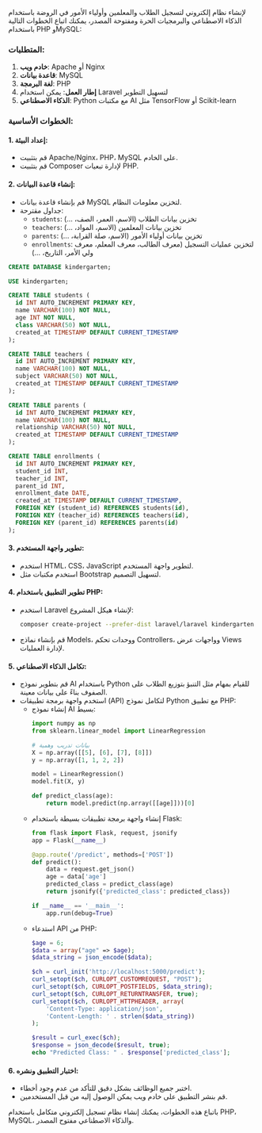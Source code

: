 لإنشاء نظام إلكتروني لتسجيل الطلاب والمعلمين وأولياء الأمور في الروضة باستخدام الذكاء الاصطناعي والبرمجيات الحرة ومفتوحة المصدر، يمكنك اتباع الخطوات التالية باستخدام PHP وMySQL:

### المتطلبات:
1. **خادم ويب**: Apache أو Nginx
2. **قاعدة بيانات**: MySQL
3. **لغة البرمجة**: PHP
4. **إطار العمل**: يمكن استخدام Laravel لتسهيل التطوير
5. **الذكاء الاصطناعي**: Python مع مكتبات AI مثل TensorFlow أو Scikit-learn

### الخطوات الأساسية:

#### 1. إعداد البيئة:
- قم بتثبيت Apache/Nginx، PHP، MySQL على الخادم.
- قم بتثبيت Composer لإدارة تبعيات PHP.

#### 2. إنشاء قاعدة البيانات:
- قم بإنشاء قاعدة بيانات MySQL لتخزين معلومات النظام.
- جداول مقترحة:
  - `students`: تخزين بيانات الطلاب (الاسم، العمر، الصف، ...)
  - `teachers`: تخزين بيانات المعلمين (الاسم، المواد، ...)
  - `parents`: تخزين بيانات أولياء الأمور (الاسم، صلة القرابة، ...)
  - `enrollments`: لتخزين عمليات التسجيل (معرف الطالب، معرف المعلم، معرف ولي الأمر، التاريخ، ...)
  
```sql
CREATE DATABASE kindergarten;

USE kindergarten;

CREATE TABLE students (
  id INT AUTO_INCREMENT PRIMARY KEY,
  name VARCHAR(100) NOT NULL,
  age INT NOT NULL,
  class VARCHAR(50) NOT NULL,
  created_at TIMESTAMP DEFAULT CURRENT_TIMESTAMP
);

CREATE TABLE teachers (
  id INT AUTO_INCREMENT PRIMARY KEY,
  name VARCHAR(100) NOT NULL,
  subject VARCHAR(50) NOT NULL,
  created_at TIMESTAMP DEFAULT CURRENT_TIMESTAMP
);

CREATE TABLE parents (
  id INT AUTO_INCREMENT PRIMARY KEY,
  name VARCHAR(100) NOT NULL,
  relationship VARCHAR(50) NOT NULL,
  created_at TIMESTAMP DEFAULT CURRENT_TIMESTAMP
);

CREATE TABLE enrollments (
  id INT AUTO_INCREMENT PRIMARY KEY,
  student_id INT,
  teacher_id INT,
  parent_id INT,
  enrollment_date DATE,
  created_at TIMESTAMP DEFAULT CURRENT_TIMESTAMP,
  FOREIGN KEY (student_id) REFERENCES students(id),
  FOREIGN KEY (teacher_id) REFERENCES teachers(id),
  FOREIGN KEY (parent_id) REFERENCES parents(id)
);
```

#### 3. تطوير واجهة المستخدم:
- استخدم HTML، CSS، JavaScript لتطوير واجهة المستخدم.
- استخدم مكتبات مثل Bootstrap لتسهيل التصميم.

#### 4. تطوير التطبيق باستخدام PHP:
- استخدم Laravel لإنشاء هيكل المشروع:
  ```sh
  composer create-project --prefer-dist laravel/laravel kindergarten
  ```
- قم بإنشاء نماذج Models، ووحدات تحكم Controllers، وواجهات عرض Views لإدارة العمليات.

#### 5. تكامل الذكاء الاصطناعي:
- قم بتطوير نموذج AI باستخدام Python للقيام بمهام مثل التنبؤ بتوزيع الطلاب على الصفوف بناءً على بيانات معينة.
- استخدم واجهة برمجة تطبيقات (API) لتكامل نموذج Python مع تطبيق PHP:
  - إنشاء نموذج AI بسيط:
    ```python
    import numpy as np
    from sklearn.linear_model import LinearRegression

    # بيانات تدريب وهمية
    X = np.array([[5], [6], [7], [8]])
    y = np.array([1, 1, 2, 2])

    model = LinearRegression()
    model.fit(X, y)

    def predict_class(age):
        return model.predict(np.array([[age]]))[0]
    ```
  - إنشاء واجهة برمجة تطبيقات بسيطة باستخدام Flask:
    ```python
    from flask import Flask, request, jsonify
    app = Flask(__name__)

    @app.route('/predict', methods=['POST'])
    def predict():
        data = request.get_json()
        age = data['age']
        predicted_class = predict_class(age)
        return jsonify({'predicted_class': predicted_class})

    if __name__ == '__main__':
        app.run(debug=True)
    ```
  - استدعاء API من PHP:
    ```php
    $age = 6;
    $data = array("age" => $age);
    $data_string = json_encode($data);

    $ch = curl_init('http://localhost:5000/predict');
    curl_setopt($ch, CURLOPT_CUSTOMREQUEST, "POST");
    curl_setopt($ch, CURLOPT_POSTFIELDS, $data_string);
    curl_setopt($ch, CURLOPT_RETURNTRANSFER, true);
    curl_setopt($ch, CURLOPT_HTTPHEADER, array(
        'Content-Type: application/json',
        'Content-Length: ' . strlen($data_string))
    );

    $result = curl_exec($ch);
    $response = json_decode($result, true);
    echo "Predicted Class: " . $response['predicted_class'];
    ```

#### 6. اختبار التطبيق ونشره:
- اختبر جميع الوظائف بشكل دقيق للتأكد من عدم وجود أخطاء.
- قم بنشر التطبيق على خادم ويب يمكن الوصول إليه من قبل المستخدمين.

باتباع هذه الخطوات، يمكنك إنشاء نظام تسجيل إلكتروني متكامل باستخدام PHP، MySQL، والذكاء الاصطناعي مفتوح المصدر.
